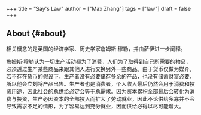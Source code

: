 +++
title = "Say's Law"
author = ["Max Zhang"]
tags = ["law"]
draft = false
+++

## About {#about}

相关概念的是英国的经济学家、历史学家詹姆斯·穆勒，并由萨伊进一步阐释。

詹姆斯·穆勒认为一切生产活动都为了消费，人们为了取得到自己所需要的物品，必须透过生产某些商品来跟其他人进行交换另外一些商品。由于货币仅做为媒介，若不存在货币的假设下，生产者没有必要储存多余的产品，也没有储蓄财富必要，所以他会立刻将产品出售。生产者也是消费者，个人收入最后仍然会用于消费和投资用途，因此社会的总供给必定会等于总需求。因为资本累积全部最后会转化为消费与投资，生产必因资本的全部投入而扩大了劳动就业，因此不论供给多寡并不会导致需求不足的情形，为了容易达到充分就业，因而供给必得以尽可能增大。
